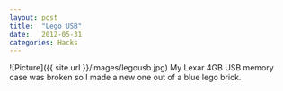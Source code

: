 ```yaml
---
layout: post
title:  "Lego USB"
date:   2012-05-31
categories: Hacks
---
```

![Picture]({{ site.url }}/images/legousb.jpg)
My Lexar 4GB USB memory case was broken so I made a new one out of a blue lego brick.